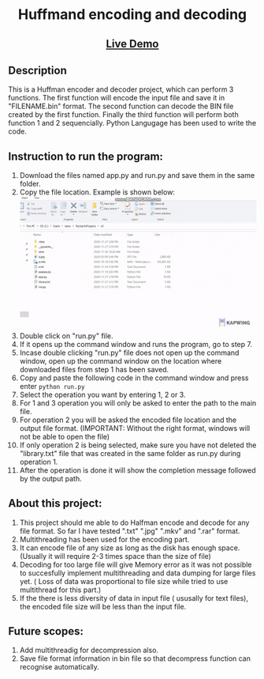 <h1 align="center"> Huffmand encoding and decoding</h1>
<h2 align="center"><a  href="https://google.com">Live Demo</a></h2>

## Description
This is a Huffman encoder and decoder project, which can perform 3 functions. The first function will encode the input file and save it in "FILENAME.bin" format. The second function can decode the BIN file created by the first function. Finally the third function will perform both function 1 and 2 sequencially. Python Langugage has been used to write the code.

## Instruction to run the program:
1. Download the files named app.py and run.py and save them in the same folder.
2. Copy the file location. Example is shown below:  
![Instruction 1](https://github.com/tanvir108115/huffmand_encoder_decoder/blob/main/raw/1.gif "Logo Title Text 1")
3. Double click on "run.py" file. 
4. If it opens up the command window and runs the program, go to step 7.
5. Incase double clicking "run.py" file does not open up the command window, open up the command window on the location where downloaded files from step 1 has been saved.
6. Copy and paste the following code in the command window and press enter <code>python run.py</code>
7. Select the operation you want by entering 1, 2 or 3.
8. For 1 and 3 operation you will only be asked to enter the path to the main file.
9. For operation 2 you will be asked the encoded file location and the output file format. (IMPORTANT: Without the right format, windows will not be able to open the file)
10. If only operation 2 is being selected, make sure you have not deleted the "library.txt" file that was created in the same folder as run.py during operation 1.
11. After the operation is done it will show the completion message followed by the output path.

## About this project:
1. This project should me able to do Halfman encode and decode for any file format. So far I have tested ".txt" ".jpg" ".mkv" and ".rar" format.
2. Multithreading has been used for the encoding part.
3. It can encode file of any size as long as the disk has enough space. (Usually it will require 2-3 times space than the size of file)
3. Decoding for too large file will give Memory error as it was not possible to succesfully implement multithreading and data dumping for large files yet. ( Loss of data was proportional to file size while tried to use multithread for this part.)
4. If the there is less diversity of data in input file ( ususally for text files), the encoded file size will be less than the input file.

## Future scopes:
1. Add multithreadig for decompression also.
2. Save file format information in bin file so that decompress function can recognise automatically.
